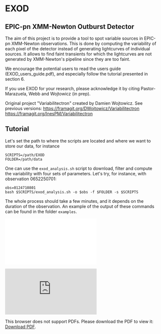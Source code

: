 # EXOD
## EPIC-pn XMM-Newton Outburst Detector

The aim of this project is to provide a tool to spot variable sources in EPIC-pn XMM-Newton observations.
This is done by computing the variability of each pixel of the detector instead of generating lightcurves of individual sources. It allows to find faint transients for which the lightcurves are not generated by XMM-Newton's pipeline since they are too faint.

We encourage the potential users to read the users guide (EXOD_users_guide.pdf), and especially follow the tutorial presented in section 6.

If you use EXOD for your research, please acknowledge it by citing Pastor-Marazuela, Webb and Wojtowicz (in prep).

Original project "Variabilitectron" created by Damien Wojtowicz. See previous versions:
https://framagit.org/DWojtowicz/Variabilitectron
https://framagit.org/InesPM/Variabilitectron

## Tutorial

Let's set the path to where the scripts are located and where we want to store our data, for instance

```
SCRIPTS=/path/EXOD
FOLDER=/path/data
```

One can use the `exod_analysis.sh` script to download, filter and compute the variability with four sets of parameters. Let's try, for instance, with observation 0652250701:

```
obs=0124710801
bash $SCRIPTS/exod_analysis.sh -o $obs -f $FOLDER -s $SCRIPTS
```
The whole process should take a few minutes, and it depends on the duration of the observation.
An example of the output of these commands can be found in the folder `examples`.

![variability](../master/example/variability_whole.pdf)

<object data="https://github.com/InesPM/EXOD/blob/master/example/variability_whole.pdf" type="application/pdf" width="700px" height="700px">
    <embed src="https://github.com/InesPM/EXOD/blob/master/example/variability_whole.pdf">
        <p>This browser does not support PDFs. Please download the PDF to view it: <a href="http://yoursite.com/the.pdf">Download PDF</a>.</p>
    </embed>
</object>
